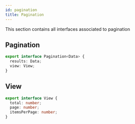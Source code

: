 ```yaml
---
id: pagination
title: Pagination
---
```


This section contains all interfaces associated to pagination

## Pagination

```ts
export interface Pagination<Data> {
  results: Data;
  view: View;
}
```

## View

```ts
export interface View {
  total: number;
  page: number;
  itemsPerPage: number;
}
```
